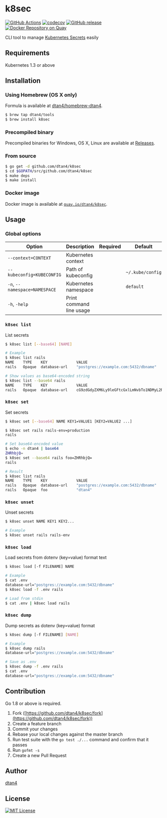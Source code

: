 # k8sec

[![GitHub Actions](https://github.com/dtan4/k8sec/workflows/Test/badge.svg)](https://github.com/dtan4/k8sec/actions?query=workflow%3ATest+branch%3Amaster)
[![codecov](https://codecov.io/gh/dtan4/k8sec/branch/master/graph/badge.svg)](https://codecov.io/gh/dtan4/k8sec)
[![GitHub release](https://img.shields.io/github/release/dtan4/k8sec.svg)](https://github.com/dtan4/k8sec/releases)
[![Docker Repository on Quay](https://quay.io/repository/dtan4/k8sec/status "Docker Repository on Quay")](https://quay.io/repository/dtan4/k8sec)

CLI tool to manage [Kubernetes Secrets](http://kubernetes.io/docs/user-guide/secrets/) easily

## Requirements

Kubernetes 1.3 or above

## Installation

### Using Homebrew (OS X only)

Formula is available at [dtan4/homebrew-dtan4](https://github.com/dtan4/homebrew-tools).

```bash
$ brew tap dtan4/tools
$ brew install k8sec
```

### Precompiled binary

Precompiled binaries for Windows, OS X, Linux are available at [Releases](https://github.com/dtan4/k8sec/releases).

### From source

```bash
$ go get -d github.com/dtan4/k8sec
$ cd $GOPATH/src/github.com/dtan4/k8sec
$ make deps
$ make install
```

### Docker image

Docker image is available at [`quay.io/dtan4/k8sec`](https://quay.io/repository/dtan4/k8sec).

## Usage

### Global options

|Option|Description|Required|Default|
|---------|-----------|-------|-------|
|`--context=CONTEXT`|Kubernetes context|||
|`--kubeconfig=KUBECONFIG`|Path of kubeconfig||`~/.kube/config`|
|`-n`, `--namespace=NAMESPACE`|Kubernetes namespace||`default`|
|`-h`, `-help`|Print command line usage|||

### `k8sec list`

List secrets

```bash
$ k8sec list [--base64] [NAME]

# Example
$ k8sec list rails
NAME    TYPE    KEY             VALUE
rails   Opaque  database-url    "postgres://example.com:5432/dbname"

# Show values as base64-encoded string
$ k8sec list --base64 rails
NAME    TYPE    KEY             VALUE
rails   Opaque  database-url    cG9zdGdyZXM6Ly9leGFtcGxlLmNvbTo1NDMyL2RibmFtZQ==
```

### `k8sec set`

Set secrets

```bash
$ k8sec set [--base64] NAME KEY1=VALUE1 [KEY2=VALUE2 ...]

$ k8sec set rails rails-env=production
rails

# Set base64-encoded value
$ echo -n dtan4 | base64
ZHRhbjQ=
$ k8sec set --base64 rails foo=ZHRhbjQ=
rails

# Result
$ k8sec list rails
NAME    TYPE    KEY             VALUE
rails   Opaque  database-url    "postgres://example.com:5432/dbname"
rails   Opaque  foo             "dtan4"
```

### `k8sec unset`

Unset secrets

```bash
$ k8sec unset NAME KEY1 KEY2...

# Example
$ k8sec unset rails rails-env
```

### `k8sec load`

Load secrets from dotenv (key=value) format text

```bash
$ k8sec load [-f FILENAME] NAME

# Example
$ cat .env
database-url="postgres://example.com:5432/dbname"
$ k8sec load -f .env rails

# Load from stdin
$ cat .env | k8sec load rails
```

### `k8sec dump`

Dump secrets as dotenv (key=value) format

```bash
$ k8sec dump [-f FILENAME] [NAME]

# Example
$ k8sec dump rails
database-url="postgres://example.com:5432/dbname"

# Save as .env
$ k8sec dump -f .env rails
$ cat .env
database-url="postgres://example.com:5432/dbname"
```

## Contribution

Go 1.8 or above is required.

1. Fork ([https://github.com/dtan4/k8sec/fork](https://github.com/dtan4/k8sec/fork))
1. Create a feature branch
1. Commit your changes
1. Rebase your local changes against the master branch
1. Run test suite with the `go test ./...` command and confirm that it passes
1. Run `gofmt -s`
1. Create a new Pull Request

## Author

[dtan4](https://github.com/dtan4)

## License

[![MIT License](http://img.shields.io/badge/license-MIT-blue.svg?style=flat)](LICENSE)
